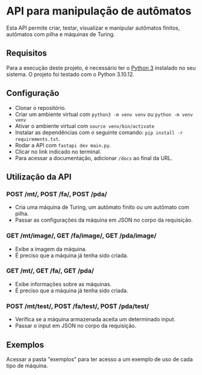 # API para manipulação de autômatos
Esta API permite criar, testar, visualizar e manipular autômatos finitos, autômatos com pilha e máquinas de Turing.

## Requisitos
Para a execução deste projeto, é necessário ter o [Python 3](https://www.python.org/) instalado no seu sistema. O projeto foi testado com o Python 3.10.12.

## Configuração
- Clonar o repositório.
- Criar um ambiente virtual com `python3 -m venv venv` ou `python -m venv venv`
- Ativar o ambiente virtual com `source venv/bin/activate`
- Instalar as dependências com o seguinte comando: `pip install -r requirements.txt`.
- Rodar a API com `fastapi dev main.py`.
- Clicar no link indicado no terminal.
- Para acessar a documentação, adicionar `/docs` ao final da URL.

## Utilização da API
### POST /mt/, POST /fa/, POST /pda/
- Cria uma máquina de Turing, um autômato finito ou um autômato com pilha.
- Passar as configurações da máquina em JSON no corpo da requisição.
### GET /mt/image/, GET /fa/image/, GET /pda/image/
- Exibe a imagem da máquina.
- É preciso que a máquina já tenha sido criada.
### GET /mt/, GET /fa/, GET /pda/
- Exibe informações sobre as máquinas.
- É preciso que a máquina já tenha sido criada.
### POST /mt/test/, POST /fa/test/, POST /pda/test/
- Verifica se a máquina armazenada aceita um determinado input.
- Passar o input em JSON no corpo da requisição.

## Exemplos
Acessar a pasta "exemplos" para ter acesso a um exemplo de uso de cada tipo de máquina.

